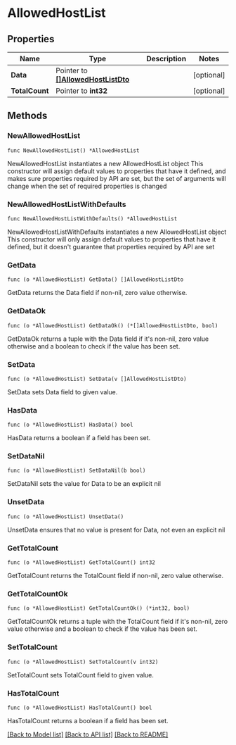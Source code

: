 # AllowedHostList

## Properties

Name | Type | Description | Notes
------------ | ------------- | ------------- | -------------
**Data** | Pointer to [**[]AllowedHostListDto**](AllowedHostListDto.md) |  | [optional] 
**TotalCount** | Pointer to **int32** |  | [optional] 

## Methods

### NewAllowedHostList

`func NewAllowedHostList() *AllowedHostList`

NewAllowedHostList instantiates a new AllowedHostList object
This constructor will assign default values to properties that have it defined,
and makes sure properties required by API are set, but the set of arguments
will change when the set of required properties is changed

### NewAllowedHostListWithDefaults

`func NewAllowedHostListWithDefaults() *AllowedHostList`

NewAllowedHostListWithDefaults instantiates a new AllowedHostList object
This constructor will only assign default values to properties that have it defined,
but it doesn't guarantee that properties required by API are set

### GetData

`func (o *AllowedHostList) GetData() []AllowedHostListDto`

GetData returns the Data field if non-nil, zero value otherwise.

### GetDataOk

`func (o *AllowedHostList) GetDataOk() (*[]AllowedHostListDto, bool)`

GetDataOk returns a tuple with the Data field if it's non-nil, zero value otherwise
and a boolean to check if the value has been set.

### SetData

`func (o *AllowedHostList) SetData(v []AllowedHostListDto)`

SetData sets Data field to given value.

### HasData

`func (o *AllowedHostList) HasData() bool`

HasData returns a boolean if a field has been set.

### SetDataNil

`func (o *AllowedHostList) SetDataNil(b bool)`

 SetDataNil sets the value for Data to be an explicit nil

### UnsetData
`func (o *AllowedHostList) UnsetData()`

UnsetData ensures that no value is present for Data, not even an explicit nil
### GetTotalCount

`func (o *AllowedHostList) GetTotalCount() int32`

GetTotalCount returns the TotalCount field if non-nil, zero value otherwise.

### GetTotalCountOk

`func (o *AllowedHostList) GetTotalCountOk() (*int32, bool)`

GetTotalCountOk returns a tuple with the TotalCount field if it's non-nil, zero value otherwise
and a boolean to check if the value has been set.

### SetTotalCount

`func (o *AllowedHostList) SetTotalCount(v int32)`

SetTotalCount sets TotalCount field to given value.

### HasTotalCount

`func (o *AllowedHostList) HasTotalCount() bool`

HasTotalCount returns a boolean if a field has been set.


[[Back to Model list]](../README.md#documentation-for-models) [[Back to API list]](../README.md#documentation-for-api-endpoints) [[Back to README]](../README.md)


